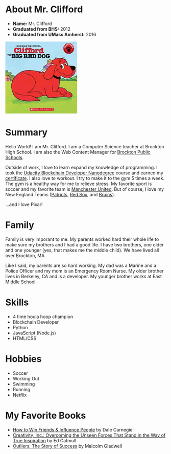 # About Mr. Clifford

- **Name:** Mr. Clifford
- **Graduated from BHS:** 2012
- **Graduated from  UMass Amherst:** 2016

![Clifford the Big Red Dog Book Cover](./clifford.jpg)

# Summary

Hello World! I am Mr. Clifford. I am a Computer Science teacher at Brockton High School. I am also the Web Content Manager for [Brockton Public Schools](https://www.bpsma.org).

Outside of work, I love to learn expand my knowledge of programming. I took the [Udacity Blockchain Developer Nanodegree](https://www.udacity.com/course/blockchain-developer-nanodegree--nd1309) course and earned my [certificate](https://graduation.udacity.com/confirm/QV6SJ4G5). I also love to workout. I try to make it to the gym 5 times a week. The gym is a healthy way for me to relieve stress. My favorite sport is soccer and my favorite team is [Manchester United](https://www.manutd.com/). But of course, I love my New England Teams ([Patriots](https://www.patriots.com/), [Red Sox](https://www.mlb.com/redsox), and [Bruins](https://www.nhl.com/bruins)).

...and I love Pixar!

# Family

Family is very imporant to me. My parents worked hard their whole life to make sure my brothers and I had a good life. I have two brothers, one older and one younger (yes, that makes me the middle child). We have lived all over Brockton, MA.

Like I said, my parents are so hard working. My dad was a Marine and a Police Officer and my mom is an Emergency Room Nurse. My older brother lives in Berkeley, CA and is a developer. My younger brother works at East Middle School.

# Skills

- 4 time hoola hoop champion
- Blockchain Developer
- Python
- JavaScript (Node.js)
- HTML/CSS

# Hobbies

- Soccer
- Working Out
- Swimming
- Running
- Netflix

# My Favorite Books

- [How to Win Friends & Influence People](https://www.amazon.com/How-Win-Friends-Influence-People/dp/0671027034) by Dale Carnegie
- [Creativity, Inc.: Overcoming the Unseen Forces That Stand in the Way of True Inspiration](https://www.amazon.com/Creativity-Inc-Overcoming-Unseen-Inspiration/dp/0812993012/ref=sr_1_1?keywords=creativity%2C+inc&qid=1566853123&s=books&sr=1-1) by Ed Catmull
- [Outliers: The Story of Success](https://www.amazon.com/Outliers-Story-Success-Malcolm-Gladwell/dp/0316017930/ref=sr_1_1?keywords=outliers&qid=1566853150&s=books&sr=1-1) by Malcolm Gladwell
